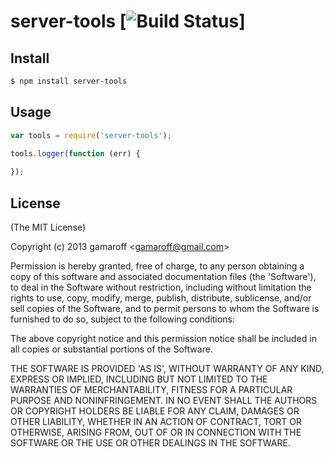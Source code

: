 server-tools [![Build Status](https://travis-ci.org/Gamaroff/server-tools.svg?branch=master)]
=======

## Install

```bash
$ npm install server-tools
```

## Usage

```js
var tools = require('server-tools');

tools.logger(function (err) {
  
});
```

## License 

(The MIT License)

Copyright (c) 2013 gamaroff &lt;gamaroff@gmail.com&gt;

Permission is hereby granted, free of charge, to any person obtaining
a copy of this software and associated documentation files (the
'Software'), to deal in the Software without restriction, including
without limitation the rights to use, copy, modify, merge, publish,
distribute, sublicense, and/or sell copies of the Software, and to
permit persons to whom the Software is furnished to do so, subject to
the following conditions:

The above copyright notice and this permission notice shall be
included in all copies or substantial portions of the Software.

THE SOFTWARE IS PROVIDED 'AS IS', WITHOUT WARRANTY OF ANY KIND,
EXPRESS OR IMPLIED, INCLUDING BUT NOT LIMITED TO THE WARRANTIES OF
MERCHANTABILITY, FITNESS FOR A PARTICULAR PURPOSE AND NONINFRINGEMENT.
IN NO EVENT SHALL THE AUTHORS OR COPYRIGHT HOLDERS BE LIABLE FOR ANY
CLAIM, DAMAGES OR OTHER LIABILITY, WHETHER IN AN ACTION OF CONTRACT,
TORT OR OTHERWISE, ARISING FROM, OUT OF OR IN CONNECTION WITH THE
SOFTWARE OR THE USE OR OTHER DEALINGS IN THE SOFTWARE.
